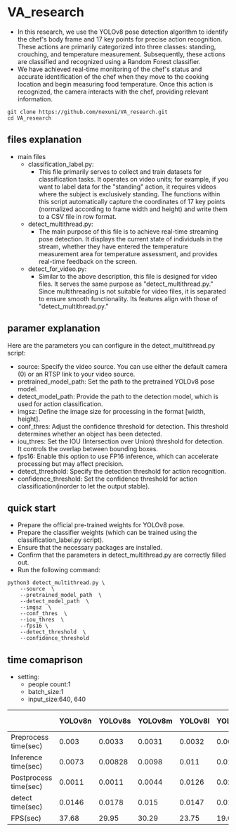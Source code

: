 # VA_research
- In this research, we use the YOLOv8 pose detection algorithm to identify the chef's body frame and 17 key points for precise action recognition. These actions are primarily categorized into three classes: standing, crouching, and temperature measurement. Subsequently, these actions are classified and recognized using a Random Forest classifier.
- We have achieved real-time monitoring of the chef's status and accurate identification of the chef when they move to the cooking location and begin measuring food temperature. Once this action is recognized, the camera interacts with the chef, providing relevant information. 

```python=
git clone https://github.com/nexuni/VA_research.git
cd VA_research
```
## files explanation
- main files
  - classification_label.py: 
    - This file primarily serves to collect and train datasets for classification tasks. It operates on video units; for example, if you want to label data for the "standing" action, it requires videos where the subject is exclusively standing. The functions within this script automatically capture the coordinates of 17 key points (normalized according to frame width and height) and write them to a CSV file in row format.
  - detect_multithread.py: 
    - The main purpose of this file is to achieve real-time streaming pose detection. It displays the current state of individuals in the stream, whether they have entered the temperature measurement area for temperature assessment, and provides real-time feedback on the screen.
  - detect_for_video.py: 
    - Similar to the above description, this file is designed for video files. It serves the same purpose as "detect_multithread.py." Since multithreading is not suitable for video files, it is separated to ensure smooth functionality. Its features align with those of "detect_multithread.py."

## paramer explanation
Here are the parameters you can configure in the detect_multithread.py script:

- source: Specify the video source. You can use either the default camera (0) or an RTSP link to your video source.
- pretrained_model_path: Set the path to the pretrained YOLOv8 pose model.
- detect_model_path: Provide the path to the detection model, which is used for action classification.
- imgsz: Define the image size for processing in the format [width, height].
- conf_thres: Adjust the confidence threshold for detection. This threshold determines whether an object has been detected.
- iou_thres: Set the IOU (Intersection over Union) threshold for detection. It controls the overlap between bounding boxes.
- fps16: Enable this option to use FP16 inference, which can accelerate processing but may affect precision.
- detect_threshold: Specify the detection threshold for action recognition.
- confidence_threshold: Set the confidence threshold for action classification(inorder to let the output stable).
## quick start
- Prepare the official pre-trained weights for YOLOv8 pose.
- Prepare the classifier weights (which can be trained using the classification_label.py script).
- Ensure that the necessary packages are installed.
- Confirm that the parameters in detect_multithread.py are correctly filled out.
- Run the following command:
```python=
python3 detect_multithread.py \
    --source  \
    --pretrained_model_path  \
    --detect_model_path  \
    --imgsz  \
    --conf_thres  \
    --iou_thres  \
    --fps16 \
    --detect_threshold  \
    --confidence_threshold 

```

## time comaprison
- setting:
  - people count:1
  - batch_size:1
  - input_size:640, 640



|                       | YOLOv8n | YOLOv8s | YOLOv8m | YOLOv8l | YOLOv8x | YOLOv8x-pose-p6 |
|:--------------------- | ------- |:------- |:------- |:------- |:------- |:--------------- |
| Preprocess time(sec)  | 0.003   | 0.0033  | 0.0031  | 0.0032  | 0.0029  | 0.00289         |
| Inference time(sec)   | 0.0073  | 0.00828 | 0.0098  | 0.011   | 0.0114  | 0.0149          |
| Postprocess time(sec) | 0.0011  | 0.0011  | 0.0044  | 0.0126  | 0.0206  | 0.0206          |
| detect time(sec)      | 0.0146  | 0.0178  | 0.015   | 0.0147  | 0.017   | 0.0158          |
| FPS(sec)              | 37.68   | 29.95   | 30.29   | 23.75   | 19.05   | 18.255          |

